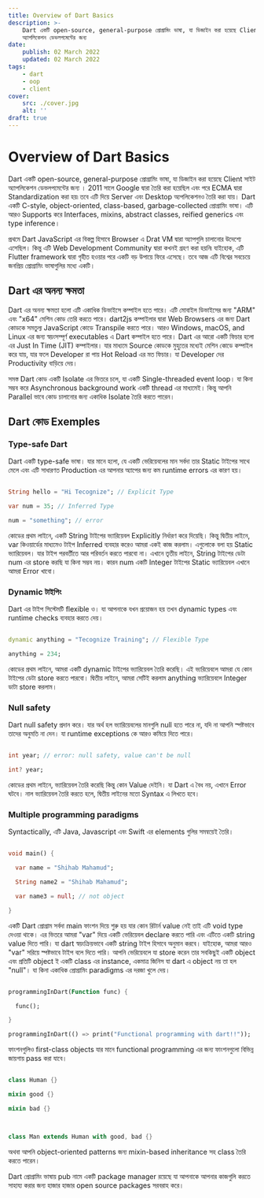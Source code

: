 ```yaml
---
title: Overview of Dart Basics
description: >-
    Dart একটি open-source, general-purpose প্রোগ্রামিং ভাষা, যা ডিজাইন করা হয়েছে Client সাইট
    অ্যাপলিকেশন ডেভলপমেন্টের জন্য
date:
    publish: 02 March 2022
    updated: 02 March 2022
tags:
    - dart
    - oop
    - client
cover:
    src: ./cover.jpg
    alt: ''
draft: true
---
```


# **Overview of Dart Basics**

Dart একটি open-source, general-purpose প্রোগ্রামিং ভাষা, যা ডিজাইন করা হয়েছে Client সাইট অ্যাপলিকেশন ডেভলপমেন্টের জন্য । 2011 সালে Google দ্বারা তৈরি করা হয়েছিল এবং পরে ECMA দ্বারা Standardization করা হয়৷ তবে এটি দিয়ে Server এবং Desktop অ্যপলিকেশনও তৈরি করা যায়। Dart একটি C-style, object-oriented, class-based, garbage-collected প্রোগ্রামিং ভাষা। এটি আরও Supports করে Interfaces, mixins, abstract classes, reified generics এবং type inference।

প্রথমে Dart JavaScript এর বিকল্প হিসাবে Browser এ Drat VM দ্বারা অ্যাপগুলি চালানোর উদেশ্যে এসেছিল। কিন্তু এটি Web Development Community দ্বারা কখনই গ্রহণ করা হয়নি৷ যাইহোক, এটি Flutter framework দ্বারা গৃহীত হওয়ার পরে একটি বড় উপায়ে ফিরে এসেছে। তবে আজ এটি বিশ্বের সবচেয়ে জনপ্রিয় প্রোগ্রামিং ভাষাগুলির মধ্যে একটি।

## **Dart এর অনন্য ক্ষমতা**

Dart এর অনন্য ক্ষমতা হলো এটি একাধিক ডিভাইসে কম্পাইল হতে পারে। এটি মোবাইল ডিভাইসের জন্য "ARM" এবং "x64" মেশিন কোড তেরি করতে পারে। dart2js কম্পাইলার দ্বারা Web Browsers এর জন্য Dart কোডকে সমতুল্য JavaScript কোডে Transpile করতে পারে। আরও Windows, macOS, and Linux এর জন্য স্বয়ংসম্পূর্ণ executables এ Dart কম্পাইল হতে পারে। Dart এর আরো একটি ফিচার হলো এর Just In Time (JIT) কম্পাইলার। যার মাধ্যমে Source কোডকে মুহুতের মধ্যেই ‌মেশিন কোডে কম্পাইল করে যায়, যার ফলে Developer রা পায় Hot Reload এর মত ফিচার। যা Developer দের Productivity বাড়িয়ে দেয়।

সমস্ত Dart কোড একটি Isolate এর ভিতরে চলে, যা একটি Single-threaded event loop। যা কিনা সম্ভব করে Asynchronous background work একটি thread এর মাধ্যমেই। কিন্তু আপনি Parallel ভাবে কোড চালানোর জন্য একাধিক Isolate তৈরি করতে পারেন।

## **Dart কোড Exemples**

### **Type-safe Dart**

Dart একটি type-safe ভাষা। যার মানে হলো, যে একটি ভেরিয়েবলের মান সর্বদা তার Static টাইপের সাথে মেলে এবং এটি সাধারণত Production এর আপনার অ্যাপের জন্য কম runtime errors এর কারণ হয়।

```dart

String hello = "Hi Tecognize"; // Explicit Type

var num = 35; // Inferred Type

num = "something"; // error

```

কোডের প্রথম লাইনে, একটি String টাইপের ভ্যারিয়েবল Explicitly নির্ধারণ করে দিয়েছি। কিন্তু দ্বিতীয় লাইনে, var কিওয়ার্ডের মাধ্যমেও টাইপ Inferred ব্যবহার করেও আমরা একই কাজ করলাম। এগুলোকে বলা হয় Static ভ্যারিয়েবল। যার টাইপ পরবর্তীতে আর পরিবর্তন করতে পারবো না। এখানে তৃতীয় লাইনে, String টাইপের ডেটা num এর store করছি যা কিনা সম্ভব নয়। কারন num একটি Integer টাইপের Static ভ্যারিয়েবল এখানে আমরা Error খাবো।

### **Dynamic** **টাইপিং**

Dart এর টাইপ সিস্টেমটি flexible ও। যা আপনাকে যখন প্রয়োজন হয় তখন dynamic types এবং runtime checks ব্যবহার করতে দেয়।

```dart

dynamic anything = "Tecognize Training"; // Flexible Type

anything = 234;

```

কোডের প্রথম লাইনে, আমরা একটি dynamic টাইপের ভ্যারিয়েবল তৈরি করেছি। এই ভ্যরিয়েবলে আমরা যে কোন টাইপের ডেটা store করতে পারবো। দ্বিতীয় লাইনে, আমরা সেটিই করলাম anything ভ্যারিয়েবলে Integer ডাটা store করলাম।

### **Null safety**

Dart null safety প্রদান করে। যার অর্থ হল ভ্যারিয়েবলের মানগুলি null হতে পারে না, যদি না আপনি স্পষ্টভাবে তাদের অনুমতি না দেন। যা runtime exceptions কে আরও কমিয়ে দিতে পারে।

```dart

int year; // error: null safety, value can't be null

int? year;

```

কোডের প্রথম লাইনে, ভ্যারিয়েবল তৈরি করেছি কিন্তু কোন Value দেইনি। যা Dart এ বৈধ নয়, এখানে Error ঘটবে। নাল ভ্যারিয়েবল তৈরি করতে হলে, দ্বিতীয় লাইনের মতো Syntax এ লিখতে হবে।

### **Multiple programming paradigms**

Syntactically, এটি Java, Javascript এবং Swift এর elements গুলির সমন্বয়েই তৈরি।

```dart

void main() {

  var name = "Shihab Mahamud";

  String name2 = "Shihab Mahamud";

  var name3 = null; // not object

}

```

একটি Dart প্রোগ্রাম সর্বদা main ফাংশন দিয়ে শুরু হয় যার কোন রিটার্ন value নেই তাই এটি void type দেওয়া থাকে। এর ভিতরে আমরা "var" দিয়ে একটি ভেরিয়েবল declare করতে পারি এবং এটিতে একটি string value দিতে পারি। যা dart স্বয়ংক্রিয়ভাবে একটি string টাইপ হিসাবে অনুমান করবে। যাইহোক, আমরা আরও "var" সরিয়ে স্পষ্টভাবে টাইপ বলে দিতে পারি। আপনি ভেরিয়েবলে যা store করেন তার সবকিছুই একটি object এবং প্রতিটি object ই একটি class এর instance, একমাত্র জিনিস যা dart এ object নয় তা হল "null"। যা কিনা একাধিক প্রোগ্রামিং paradigms এর দরজা খুলে দেয়।

```dart

programmingInDart(Function func) {

  func();

}

programmingInDart(() => print("Functional programming with dart!!"));

```

ফাংশনগুলিও first-class objects যার মানে functional programming এর জন্য ফাংশনগুলো বিভিন্ন জায়গায় pass করা যাবে।

```dart

class Human {}

mixin good {}

mixin bad {}



class Man extends Human with good, bad {}

```

অথবা আপনি object-oriented patterns জন্য mixin-based inheritance সহ class তৈরি করতে পারেন।

Dart প্রোগ্রামিং ভাষায় pub নামে একটি package manager রয়েছে যা আপনাকে আপনার কাজগুলি করতে সাহায্য করার জন্য হাজার হাজার open source packages সরবরাহ করে।‌
